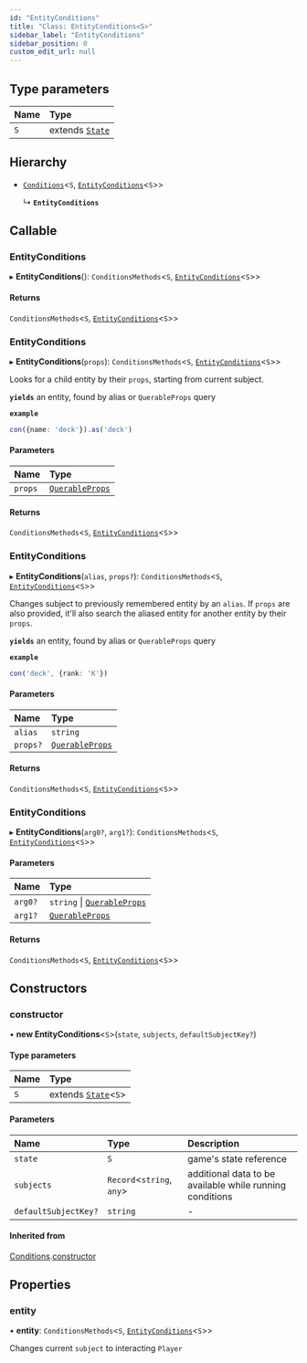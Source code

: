 ```yaml
---
id: "EntityConditions"
title: "Class: EntityConditions<S>"
sidebar_label: "EntityConditions"
sidebar_position: 0
custom_edit_url: null
---
```


## Type parameters

| Name | Type |
| :------ | :------ |
| `S` | extends [`State`](State.md) |

## Hierarchy

- [`Conditions`](Conditions.md)<`S`, [`EntityConditions`](EntityConditions.md)<`S`\>\>

  ↳ **`EntityConditions`**

## Callable

### EntityConditions

▸ **EntityConditions**(): `ConditionsMethods`<`S`, [`EntityConditions`](EntityConditions.md)<`S`\>\>

#### Returns

`ConditionsMethods`<`S`, [`EntityConditions`](EntityConditions.md)<`S`\>\>

### EntityConditions

▸ **EntityConditions**(`props`): `ConditionsMethods`<`S`, [`EntityConditions`](EntityConditions.md)<`S`\>\>

Looks for a child entity by their `props`, starting from current subject.

**`yields`** an entity, found by alias or `QuerableProps` query

**`example`**
```ts
con({name: 'deck'}).as('deck')
```

#### Parameters

| Name | Type |
| :------ | :------ |
| `props` | [`QuerableProps`](../interfaces/QuerableProps.md) |

#### Returns

`ConditionsMethods`<`S`, [`EntityConditions`](EntityConditions.md)<`S`\>\>

### EntityConditions

▸ **EntityConditions**(`alias`, `props?`): `ConditionsMethods`<`S`, [`EntityConditions`](EntityConditions.md)<`S`\>\>

Changes subject to previously remembered entity by an `alias`.
If `props` are also provided, it'll also search the aliased entity
for another entity by their `props`.

**`yields`** an entity, found by alias or `QuerableProps` query

**`example`**
```ts
con('deck', {rank: 'K'})
```

#### Parameters

| Name | Type |
| :------ | :------ |
| `alias` | `string` |
| `props?` | [`QuerableProps`](../interfaces/QuerableProps.md) |

#### Returns

`ConditionsMethods`<`S`, [`EntityConditions`](EntityConditions.md)<`S`\>\>

### EntityConditions

▸ **EntityConditions**(`arg0?`, `arg1?`): `ConditionsMethods`<`S`, [`EntityConditions`](EntityConditions.md)<`S`\>\>

#### Parameters

| Name | Type |
| :------ | :------ |
| `arg0?` | `string` \| [`QuerableProps`](../interfaces/QuerableProps.md) |
| `arg1?` | [`QuerableProps`](../interfaces/QuerableProps.md) |

#### Returns

`ConditionsMethods`<`S`, [`EntityConditions`](EntityConditions.md)<`S`\>\>

## Constructors

### constructor

• **new EntityConditions**<`S`\>(`state`, `subjects`, `defaultSubjectKey?`)

#### Type parameters

| Name | Type |
| :------ | :------ |
| `S` | extends [`State`](State.md)<`S`\> |

#### Parameters

| Name | Type | Description |
| :------ | :------ | :------ |
| `state` | `S` | game's state reference |
| `subjects` | `Record`<`string`, `any`\> | additional data to be available while running conditions |
| `defaultSubjectKey?` | `string` | - |

#### Inherited from

[Conditions](Conditions.md).[constructor](Conditions.md#constructor)

## Properties

### entity

• **entity**: `ConditionsMethods`<`S`, [`EntityConditions`](EntityConditions.md)<`S`\>\>

Changes current `subject` to interacting `Player`
